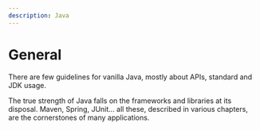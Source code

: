 ```yaml
---
description: Java
---
```


# General

There are few guidelines for vanilla Java, mostly about APIs, standard and JDK usage.

The true strength of Java falls on the frameworks and libraries at its disposal. Maven, Spring, JUnit... all these, described in various chapters, are the cornerstones of many applications.


